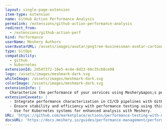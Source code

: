 ```yaml
---
layout: single-page-extension
item-type: extension
name: GitHub Action Performance Analysis
permalink: /extensions/github-action-performance-analysis
redirect_from:
  - /extensions/github-action-perf
kind: Performance
userName: Meshery Authors
userAvatarURL: /assets/images/avatar/pngtree-businessman-avatar-cartoon-style-png-image_1953664.jpg
type: GitOps
compatibility: 
  - github
  - kubernetes
extensionId: 2d54f372-10e5-4c4e-8d23-b9c35c68ce98
logo: /assets/images/meshmark-dark.svg
whiteImage: /assets/images/meshmark-dark.svg
colorImage: /assets/images/meshmark-dark.svg
extensionInfo: |
  Characterize the performance of your services using Meshery&apos;s performance analysis GitHub Action to benchmark and visually compare percentiles (e.g. P99) over time.
extensionCaveats: |
  - Integrate performance characterization in CI/CD pipelines with GitHub Action Performance Analysis.
  - Ensure stability and efficiency with performance testing using this action.
  - Use for Kubernetes systems for enhanced analysis with Meshery.
URL: 'https://github.com/marketplace/actions/performance-testing-with-meshery'
docsURL: 'https://docs.meshery.io/guides/performance-management/performance-management'
---
```

